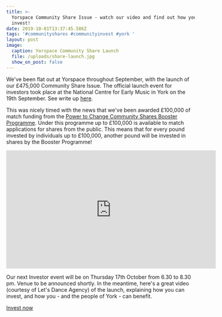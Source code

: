 ```yaml
---
title: >-
  Yorspace Community Share Issue - watch our video and find out how you can
  invest!
date: 2019-10-01T13:37:45.586Z
tags: '#communityshares #communityinvest #york '
layout: post
image:
  caption: Yorspace Community Share Launch
  file: /uploads/share-launch.jpg
  show_on_post: false
---
```

We've been flat out at Yorspace throughout September, with the launch of our £475,000 Community Share Issue. The official launch event for investors took place at the National Centre for Early Music in York on the 19th September. See write up [here](http://social-vision.org.uk/lets-start-a-housing-revolution/).

This was nicely timed with the news that we've been awarded £100,000 of match funding from the [Power to Change Community Shares Booster Programme](https://www.powertochange.org.uk/get-support/programmes/community-shares/). Under this programme up to £100,000 is available to match applications for shares from the public. This means that for every pound invested by individuals up to £100,000, another pound will be invested in shares by the Booster Programme!

<iframe width="560" height="315" src="https://www.youtube.com/embed/M49GytLBMUs" frameborder="0" allow="accelerometer; autoplay; encrypted-media; gyroscope; picture-in-picture" allowfullscreen></iframe>

Our next Investor event will be on Thursday 17th October from 6.30 to 8.30 pm. Venue to be announced shortly. In the meantime, here's a great video (courtesy of Let's Dance Agency) of the launch, explaining how you can invest, and how you - and the people of York - can benefit.


<a class="button" href="https://ethex.org.uk/yorspace" target="blank">Invest now</a>
